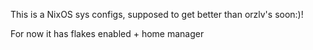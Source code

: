 This is a NixOS sys configs, supposed to get better than orzlv's soon:)!

For now it has flakes enabled + home manager

